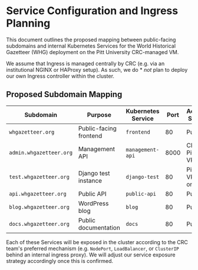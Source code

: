 # Service Configuration and Ingress Planning

This document outlines the proposed mapping between public-facing subdomains and internal Kubernetes Services for the
World Historical Gazetteer (WHG) deployment on the Pitt University CRC-managed VM.

We assume that Ingress is managed centrally by CRC (e.g. via an institutional NGINX or HAProxy setup). As such, we do *
*not* plan to deploy our own Ingress controller within the cluster.

## Proposed Subdomain Mapping

| Subdomain               | Purpose                | Kubernetes Service | Port | Access Scope    |
|-------------------------|------------------------|--------------------|------|-----------------|
| `whgazetteer.org`       | Public-facing frontend | `frontend`         | 80   | Public          |
| `admin.whgazetteer.org` | Management API         | `management-api`   | 8000 | CI/CD, Pitt VPN |
| `test.whgazetteer.org`  | Django test instance   | `django-test`      | 80   | Pitt VPN only   |
| `api.whgazetteer.org`   | Public API             | `public-api`       | 80   | Public          |
| `blog.whgazetteer.org`  | WordPress blog         | `blog`             | 80   | Public          |
| `docs.whgazetteer.org`  | Public documentation   | `docs`             | 80   | Public          |

Each of these Services will be exposed in the cluster according to the CRC team's preferred mechanism (e.g. `NodePort`,
`LoadBalancer`, or `ClusterIP` behind an internal ingress proxy). We will adjust our service exposure strategy
accordingly once this is confirmed.